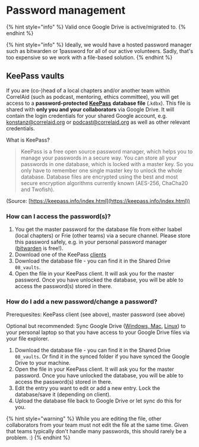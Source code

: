 # Password management

{% hint style="info" %}
Valid once Google Drive is active/migrated to.
{% endhint %}

{% hint style="info" %}
Ideally, we would have a hosted password manager such as bitwarden or 1password for all of our active volunteers. Sadly, that's too expensive so we work with a file-based solution.&#x20;
{% endhint %}

## KeePass vaults

If you are (co-)head of a local chapters and/or another team within CorrelAid (such as podcast, mentoring, ethics committee), you will get access to a **password-protected** [**KeePass**](https://keepass.info/) **database file** (.`kdbx`). This file is shared with **only you and your collaborators** via Google Drive. It will contain the login credentials for your shared Google account, e.g. konstanz@correlaid.org or podcast@correlaid.org as well as other relevant credentials.

What is KeePass?

> KeePass is a free open source password manager, which helps you to manage your passwords in a secure way. You can store all your passwords in one database, which is locked with a master key. So you only have to remember one single master key to unlock the whole database. Database files are encrypted using the best and most secure encryption algorithms currently known (AES-256, ChaCha20 and Twofish).&#x20;

(Source: [https://keepass.info/index.html](https://keepass.info/index.html))

### How can I access the password(s)?

1. You get the master password for the database file from either Isabel (local chapters) or Frie (other teams) via a secure channel. Please store this password safely, e.g. in your personal password manager ([bitwarden](https://bitwarden.com/) is free!).
2. Download one of the KeePass [clients](https://keepass.info/download.html)
3. Download the database file - you can find it in the Shared Drive `08_vaults`.&#x20;
4. Open the file in your KeePass client. It will ask you for the master password. Once you have unlocked the database, you will be able to access the password(s) stored in there.

### How do I add a new password/change a password?

Prerequesites: KeePass client (see above), master password (see above)

Optional but recommended: Sync Google Drive ([Windows, Mac](https://www.google.com/drive/download/), [Linux](https://itsfoss.com/use-google-drive-linux/)) to your personal laptop so that you have access to your Google Drive files via your file explorer.&#x20;

1. Download the database file - you can find it in the Shared Drive `08_vaults`.  Or find it in the synced folder if you have synced the Google Drive to your machine.
2. Open the file in your KeePass client. It will ask you for the master password. Once you have unlocked the database, you will be able to access the password(s) stored in there.
3. Edit the entry you want to edit or add a new entry. Lock the database/save it (depending on client).&#x20;
4. Upload the database file back to Google Drive or let sync do this for you.&#x20;

{% hint style="warning" %}
While you are editing the file, other collaborators from your team must not edit the file at the same time. Given that teams typically don't handle many passwords, this should rarely be a problem. :)&#x20;
{% endhint %}
